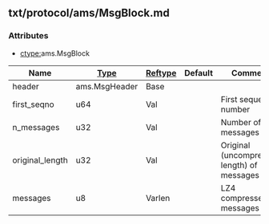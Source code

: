 ## txt/protocol/ams/MsgBlock.md


### Attributes
<a href="#attributes"></a>
* [ctype:](/txt/ssimdb/dmmeta/ctype.md)ams.MsgBlock

|Name|[Type](/txt/ssimdb/dmmeta/ctype.md)|[Reftype](/txt/ssimdb/dmmeta/reftype.md)|Default|Comment|
|---|---|---|---|---|
|header|ams.MsgHeader|Base|
|first_seqno|u64|Val||First sequence number |
|n_messages|u32|Val||Number of messages|
|original_length|u32|Val||Original (uncompressed length) of messages|
|messages|u8|Varlen||LZ4 compressed messages|

